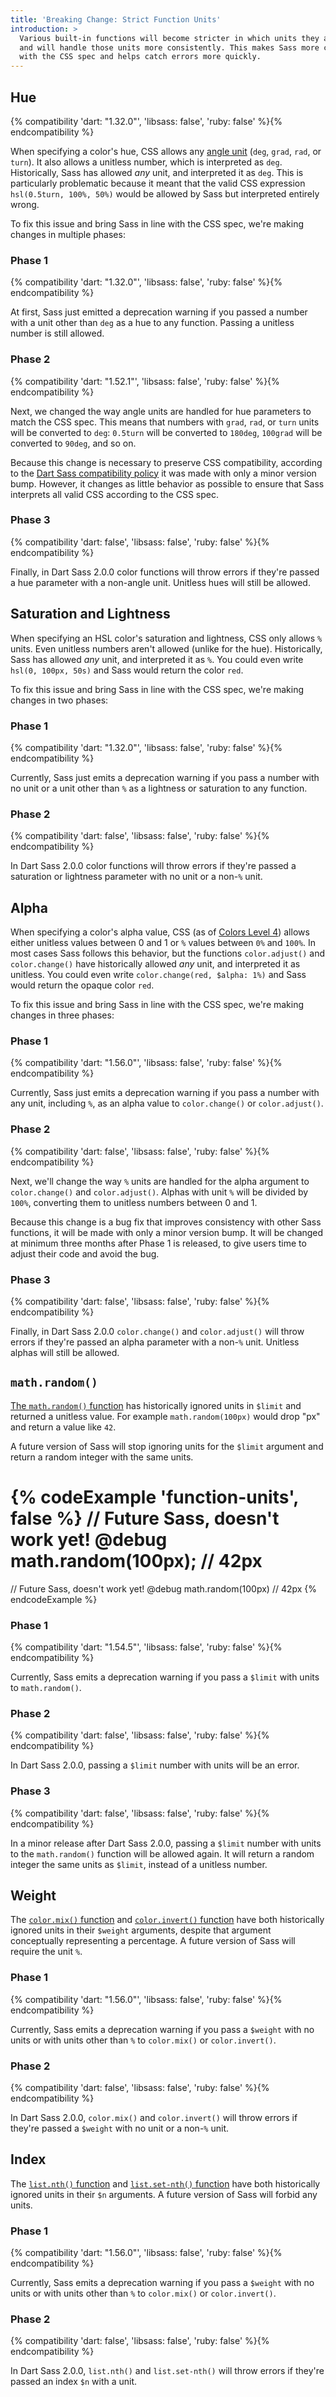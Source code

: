 ```yaml
---
title: 'Breaking Change: Strict Function Units'
introduction: >
  Various built-in functions will become stricter in which units they allow
  and will handle those units more consistently. This makes Sass more compatible
  with the CSS spec and helps catch errors more quickly.
---
```


## Hue

{% compatibility 'dart: "1.32.0"', 'libsass: false', 'ruby: false' %}{% endcompatibility %}

When specifying a color's hue, CSS allows any [angle unit][] (`deg`, `grad`,
`rad`, or `turn`). It also allows a unitless number, which is interpreted as
`deg`. Historically, Sass has allowed *any* unit, and interpreted it as `deg`.
This is particularly problematic because it meant that the valid CSS expression
`hsl(0.5turn, 100%, 50%)` would be allowed by Sass but interpreted entirely
wrong.

[angle unit]: https://drafts.csswg.org/css-values-4/#angles

To fix this issue and bring Sass in line with the CSS spec, we're making changes
in multiple phases:

### Phase 1

{% compatibility 'dart: "1.32.0"', 'libsass: false', 'ruby: false' %}{% endcompatibility %}

At first, Sass just emitted a deprecation warning if you passed a number with a
unit other than `deg` as a hue to any function. Passing a unitless number is
still allowed.

### Phase 2

{% compatibility 'dart: "1.52.1"', 'libsass: false', 'ruby: false' %}{% endcompatibility %}

Next, we changed the way angle units are handled for hue parameters to match the
CSS spec. This means that numbers with `grad`, `rad`, or `turn` units will be
converted to `deg`: `0.5turn` will be converted to `180deg`, `100grad` will be
converted to `90deg`, and so on.

Because this change is necessary to preserve CSS compatibility, according to the
[Dart Sass compatibility policy] it was made with only a minor version bump.
However, it changes as little behavior as possible to ensure that Sass
interprets all valid CSS according to the CSS spec.

[Dart Sass compatibility policy]: https://github.com/sass/dart-sass#compatibility-policy

### Phase 3

{% compatibility 'dart: false', 'libsass: false', 'ruby: false' %}{% endcompatibility %}

Finally, in Dart Sass 2.0.0 color functions will throw errors if they're passed
a hue parameter with a non-angle unit. Unitless hues will still be allowed.

## Saturation and Lightness

When specifying an HSL color's saturation and lightness, CSS only allows `%`
units. Even unitless numbers aren't allowed (unlike for the hue). Historically,
Sass has allowed *any* unit, and interpreted it as `%`. You could even write
`hsl(0, 100px, 50s)` and Sass would return the color `red`.

To fix this issue and bring Sass in line with the CSS spec, we're making changes
in two phases:

### Phase 1

{% compatibility 'dart: "1.32.0"', 'libsass: false', 'ruby: false' %}{% endcompatibility %}

Currently, Sass just emits a deprecation warning if you pass a number with no
unit or a unit other than `%` as a lightness or saturation to any function.

### Phase 2

{% compatibility 'dart: false', 'libsass: false', 'ruby: false' %}{% endcompatibility %}

In Dart Sass 2.0.0 color functions will throw errors if they're passed a
saturation or lightness parameter with no unit or a non-`%` unit.

## Alpha

When specifying a color's alpha value, CSS (as of [Colors Level 4]) allows
either unitless values between 0 and 1 or `%` values between `0%` and `100%`. In
most cases Sass follows this behavior, but the functions `color.adjust()` and
`color.change()` have historically allowed *any* unit, and interpreted it as
unitless. You could even write `color.change(red, $alpha: 1%)` and Sass would
return the opaque color `red`.

[Colors Level 4]: https://www.w3.org/TR/css-color-4/#typedef-alpha-value

To fix this issue and bring Sass in line with the CSS spec, we're making changes
in three phases:

### Phase 1

{% compatibility 'dart: "1.56.0"', 'libsass: false', 'ruby: false' %}{% endcompatibility %}

Currently, Sass just emits a deprecation warning if you pass a number with any
unit, including `%`, as an alpha value to `color.change()` or `color.adjust()`.

### Phase 2

{% compatibility 'dart: false', 'libsass: false', 'ruby: false' %}{% endcompatibility %}

Next, we'll change the way `%` units are handled for the alpha argument to
`color.change()` and `color.adjust()`. Alphas with unit `%` will be divided by
`100%`, converting them to unitless numbers between 0 and 1.

Because this change is a bug fix that improves consistency with other Sass
functions, it will be made with only a minor version bump. It will be changed at
minimum three months after Phase 1 is released, to give users time to adjust
their code and avoid the bug.

[Dart Sass compatibility policy]: https://github.com/sass/dart-sass#compatibility-policy

### Phase 3

{% compatibility 'dart: false', 'libsass: false', 'ruby: false' %}{% endcompatibility %}

Finally, in Dart Sass 2.0.0 `color.change()` and `color.adjust()` will throw
errors if they're passed an alpha parameter with a non-`%` unit. Unitless alphas
will still be allowed.

## `math.random()`

[The `math.random()` function] has historically ignored units in `$limit` and
returned a unitless value. For example `math.random(100px)` would drop "px" and
return a value like `42`.

A future version of Sass will stop ignoring units for the `$limit` argument and
return a random integer with the same units.

[The `math.random()` function]: /documentation/modules/math#random

{% codeExample 'function-units', false %}
  // Future Sass, doesn't work yet!
  @debug math.random(100px); // 42px
  ===
  // Future Sass, doesn't work yet!
  @debug math.random(100px)  // 42px
{% endcodeExample %}

### Phase 1

{% compatibility 'dart: "1.54.5"', 'libsass: false', 'ruby: false' %}{% endcompatibility %}

Currently, Sass emits a deprecation warning if you pass a `$limit` with units to
`math.random()`.

### Phase 2

{% compatibility 'dart: false', 'libsass: false', 'ruby: false' %}{% endcompatibility %}

In Dart Sass 2.0.0, passing a `$limit` number with units will be an error.

### Phase 3

{% compatibility 'dart: false', 'libsass: false', 'ruby: false' %}{% endcompatibility %}

In a minor release after Dart Sass 2.0.0, passing a `$limit` number with units
to the `math.random()` function will be allowed again. It will return a random
integer the same units as `$limit`, instead of a unitless number.

## Weight

The [`color.mix()` function] and [`color.invert()` function] have both
historically ignored units in their `$weight` arguments, despite that argument
conceptually representing a percentage. A future version of Sass will require
the unit `%`.

[`color.mix()` function]: /documentation/modules/color#mix
[`color.invert()` function]: /documentation/modules/color#invert

### Phase 1

{% compatibility 'dart: "1.56.0"', 'libsass: false', 'ruby: false' %}{% endcompatibility %}

Currently, Sass emits a deprecation warning if you pass a `$weight` with no
units or with units other than `%` to `color.mix()` or `color.invert()`.

### Phase 2

{% compatibility 'dart: false', 'libsass: false', 'ruby: false' %}{% endcompatibility %}

In Dart Sass 2.0.0, `color.mix()` and `color.invert()` will throw errors if
they're passed a `$weight` with no unit or a non-`%` unit.

## Index

The [`list.nth()` function] and [`list.set-nth()` function] have both
historically ignored units in their `$n` arguments. A future version of Sass
will forbid any units.

[`list.nth()` function]: /documentation/modules/list#nth
[`list.set-nth()` function]: /documentation/modules/list#set-nth

### Phase 1

{% compatibility 'dart: "1.56.0"', 'libsass: false', 'ruby: false' %}{% endcompatibility %}

Currently, Sass emits a deprecation warning if you pass a `$weight` with no
units or with units other than `%` to `color.mix()` or `color.invert()`.

### Phase 2

{% compatibility 'dart: false', 'libsass: false', 'ruby: false' %}{% endcompatibility %}

In Dart Sass 2.0.0, `list.nth()` and `list.set-nth()` will throw errors if
they're passed an index `$n` with a unit.
